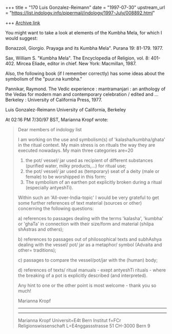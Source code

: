 +++
title = "170 Luis Gonzalez-Reimann"
date = "1997-07-30"
upstream_url = "https://list.indology.info/pipermail/indology/1997-July/008892.html"

+++
[Archive link](https://list.indology.info/pipermail/indology/1997-July/008892.html)

You might want to take a look at elements of the Kumbha Mela, for which I
would suggest:


Bonazzoli, Giorgio.  Prayaga and its Kumbha Mela".  Purana 19: 81-179.  1977.

Sax, William S.  "Kumbha Mela".  The Encyclopedia of Religion,  vol. 8:
401-402.  Mircea Eliade, editor in chief.  New York: Macmillan, 1987.


Also, the following book (if I remember correctly) has some ideas about the
symbolism of the "puur.na kumbha."

Pannikar, Raymond.  The Vedic experience : mantramanjari : an anthology of
the Vedas for modern man and contemporary celebration / edited and ...
Berkeley : University of California Press, 1977.



Luis Gonzalez-Reimann
University of California, Berkeley

At 02:16 PM 7/30/97 BST, Marianna Kropf wrote:
>
>Dear members of indology list
>
>I am working on the use and symbolism(s) of 'kalasha/kumbha/ghata' in the
>ritual context. My main stress is on rituals the way they are executed
>nowadays. My main three categories are=20
>1) the pot/ vessel/ jar used as recipient of different substances (purified
>water, milky products,...) for ritual use;
>2) the pot/ vessel/ jar used as (temporary) seat of a deity (male or female)
>to be worshipped in this form;
>3) The symbolism of an earthen pot explicitly broken during a ritual
>(especially antyeshTi).
>
>Within such an 'All-over-India-topic' I would be very grateful to get some
>further references of text material (sources or other) concerning the
>following questions:
>
>a) references to passages dealing with the terms 'kalasha', 'kumbha' or
>'ghaTa' in connection with their size/form and material (shilpa shAstras and
>others);
>
>b) references to passages out of philosophical texts and subhAshya dealing
>with the vessel/ pot/ jar as a metaphor/ symbol (Advaita and other=
> traditions);
>
>c) passages to compare the vessel/pot/jar with the (human) body;
>
>d) references of texts/ ritual manuals - exept antyeshTi rituals - where the
>breaking of a pot is explicitly described (and interpreted).
>
>Any hint to one or the other point is most welcome - thank you so much!
>
>
>Marianna Kropf
>
>
>****************************************************************************
>******
>Marianna Kropf
>Universit=E4t Bern
>Institut f=FCr Religionswissenschaft
>L=E4nggassstrasse 51
>CH-3000 Bern 9
>
>
>
>





